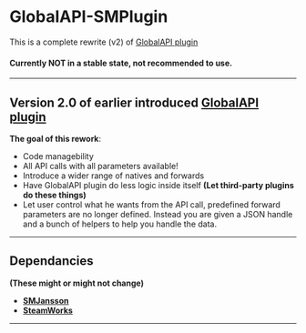 # GlobalAPI-SMPlugin

This is a complete rewrite (v2) of [GlobalAPI plugin](https://bitbucket.org/kztimerglobalteam/globalrecordssmplugin/src/master/)
#### **Currently NOT in a stable state, not recommended to use.**

---

## **Version 2.0** of earlier introduced [GlobalAPI plugin](https://bitbucket.org/kztimerglobalteam/globalrecordssmplugin/src/master/)
**The goal of this rework**:

* Code managebility
* All API calls with all parameters available!
* Introduce a wider range of natives and forwards
* Have GlobalAPI plugin do less logic inside itself **(Let third-party plugins do these things)**
* Let user control what he wants from the API call, predefined forward parameters are no longer defined.
Instead you are given a JSON handle and a bunch of helpers to help you handle the data.

---

## **Dependancies**
**(These might or might not change)**

* **[SMJansson](https://forums.alliedmods.net/showthread.php?t=184604)**
* **[SteamWorks](https://forums.alliedmods.net/showthread.php?t=229556)**

---